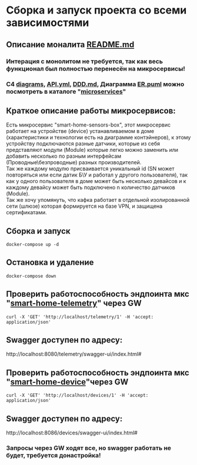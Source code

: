 # Сборка и запуск проекта со всеми зависимостями

## Описание моналита [README.md](smart-home-monolith%2FREADME.md)

### Интерация с монолитом не требуется, так как весь функционал был полностью перенесён на микросервисы!

### C4 [diagrams](microservices%2Fdiagrams), [API.yml](microservices%2FAPI.yml), [DDD.md](microservices%2FDDD.md), Диаграмма [ER.puml](microservices%2Fdiagrams%2FER%2FER.puml) можно посмотреть в каталоге "[microservices](microservices)"

## Краткое описание работы микросервисов:  
Есть микросервис "smart-home-sensors-box", этот микросервис работает на устройстве (device) устанавливаемом в доме (характеристики и технологии есть на диаграмме контэйнеров), к этому устройству подключаются разные датчики, которые из себя представляют модули (Module) которые легко можно заменить или добавить несколько по разным интерфейсам (Проводные\безпроводные) разных производителей.  
Так же каждому модулю присваивается уникальный id (SN может повторяться или если датик Б\У и работал у другого пользователя), так как у одного пользователя в доме может быть несколько девайсов и к каждому девайсу может быть подключено n количество датчиков (Module).  
Так же хочу упомянуть, что кафка работает в отдельной изолированной сети (шлюзе) которая формируется на базе VPN, и защищена сертификатами.

## Сборка и запуск
```shell
docker-compose up -d 
```

## Остановка и удаление
```shell
docker-compose down
```

## Проверить работоспособность эндпоинта мкс "[smart-home-telemetry](smart-home-telemetry)" через GW
```shell
curl -X 'GET' 'http://localhost/telemetry/1' -H 'accept: application/json'
```
## Swagger доступен по адресу: 
http://localhost:8080/telemetry/swagger-ui/index.html#


## Проверить работоспособность эндпоинта мкс "[smart-home-device](smart-home-device)"через GW
```shell
curl -X 'GET' 'http://localhost/devices/1' -H 'accept: application/json'
```
## Swagger доступен по адресу: 
http://localhost:8086/devices/swagger-ui/index.html#

### Запросы через GW ходят все, но swagger работать не будет, требуется донастройка!
